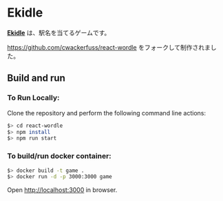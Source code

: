 # Ekidle

[**Ekidle**](https://to-kyo.github.io/ekidle/) は、駅名を当てるゲームです。

https://github.com/cwackerfuss/react-wordle をフォークして制作されました。

## Build and run

### To Run Locally:

Clone the repository and perform the following command line actions:

```bash
$> cd react-wordle
$> npm install
$> npm run start
```

### To build/run docker container:

```bash
$> docker build -t game .
$> docker run -d -p 3000:3000 game
```

Open [http://localhost:3000](http://localhost:3000) in browser.